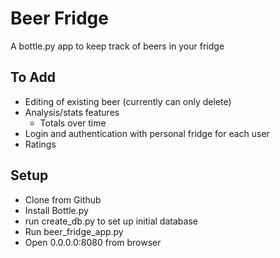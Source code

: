 # Beer Fridge #

A bottle.py app to keep track of beers in your fridge

## To Add ##
- Editing of existing beer (currently can only delete)
- Analysis/stats features
  - Totals over time
- Login and authentication with personal fridge for each user
- Ratings

## Setup ##
- Clone from Github
- Install Bottle.py
- run create_db.py to set up initial database
- Run beer_fridge_app.py 
- Open 0.0.0.0:8080 from browser
